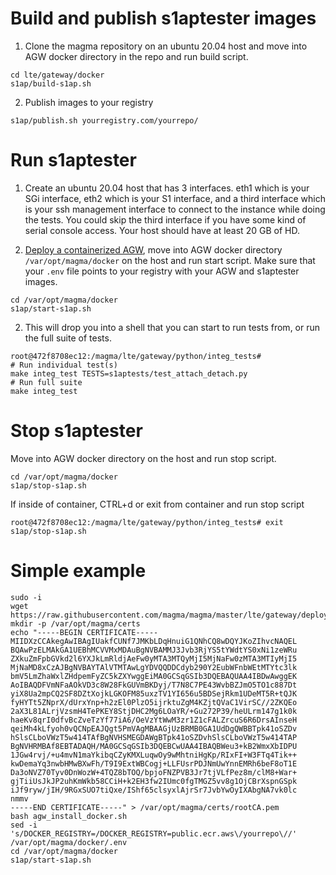 # Build and publish s1aptester images

1. Clone the magma repository on an ubuntu 20.04 host and move into AGW docker directory in the repo and run build script.

```
cd lte/gateway/docker
s1ap/build-s1ap.sh
```

2. Publish images to your registry

```
s1ap/publish.sh yourregistry.com/yourrepo/
```

# Run s1aptester

1. Create an ubuntu 20.04 host that has 3 interfaces. eth1 which is your SGi interface, eth2 which is your S1 interface, and a third interface which is your ssh management interface to connect to the instance while doing the tests. You could skip the third interface if you have some kind of serial console access. Your host should have at least 20 GB of HD.

2. [Deploy a containerized AGW](https://github.com/magma/magma/tree/master/lte/gateway/docker), move into AGW docker directory `/var/opt/magma/docker` on the host and run start script. Make sure that your `.env` file points to your registry with your AGW and s1aptester images.
```
cd /var/opt/magma/docker
s1ap/start-s1ap.sh
```

2. This will drop you into a shell that you can start to run tests from, or run the full suite of tests.
```
root@472f8708ec12:/magma/lte/gateway/python/integ_tests#
# Run individual test(s)
make integ_test TESTS=s1aptests/test_attach_detach.py
# Run full suite
make integ_test
```

# Stop s1aptester

Move into AGW docker directory on the host and run stop script.
```
cd /var/opt/magma/docker
s1ap/stop-s1ap.sh
```

If inside of container, CTRL+d or exit from container and run stop script
```
root@472f8708ec12:/magma/lte/gateway/python/integ_tests# exit
s1ap/stop-s1ap.sh
```

# Simple example

```
sudo -i
wget https://raw.githubusercontent.com/magma/magma/master/lte/gateway/deploy/agw_install_docker.sh
mkdir -p /var/opt/magma/certs
echo "-----BEGIN CERTIFICATE-----
MIIDXzCCAkegAwIBAgIUakfCUNf7JMKbLDqHnuiG1QNhCQ8wDQYJKoZIhvcNAQEL
BQAwPzELMAkGA1UEBhMCVVMxMDAuBgNVBAMMJ3Jvb3RjYS5tYWdtYS0xNi1zeWRu
ZXkuZmFpbGVkd2l6YXJkLmRldjAeFw0yMTA3MTQyMjI5MjNaFw0zMTA3MTIyMjI5
MjNaMD8xCzAJBgNVBAYTAlVTMTAwLgYDVQQDDCdyb290Y2EubWFnbWEtMTYtc3lk
bmV5LmZhaWxlZHdpemFyZC5kZXYwggEiMA0GCSqGSIb3DQEBAQUAA4IBDwAwggEK
AoIBAQDFVmNFaAOkVD3c8W28FkGUVmBKDyj/T7N8C7PE43WvbBZJmO5TO1c887Dt
yiX8Ua2mpCQ2SF8DZtXojkLGKOFM85uxzTV1YI656u5BDSejRkm1UDeMT5R+tQJK
fyHYTt5ZNprX/dUrxYnp+h2zEl0PlzO5ijrktuZgM4KZjtQVaC1VirSC//2ZKQEo
2aX3L81ALrjVzsmH4TePKEY8StjDHC2Mg6LOaYR/+Gu272P39/heULrm147g1k0k
haeKv8qrI0dfvBcZveTzYf77iA6/OeVzYtWwM3zr1Z1cFALZrcuS6R6DrsAInseH
qeiMh4kLfyoh0vQCNpEAJQgt5PmVAgMBAAGjUzBRMB0GA1UdDgQWBBTpk41oSZDv
hSlsCLboVWzT5w414TAfBgNVHSMEGDAWgBTpk41oSZDvhSlsCLboVWzT5w414TAP
BgNVHRMBAf8EBTADAQH/MA0GCSqGSIb3DQEBCwUAA4IBAQBWeu3+kB2WmxXbIDPU
1JGw4rvj/+u4mvN1maYkibqCZyKMXLuqwOy9wMhtniHgKp/RIxFI+W3FTq4Tik++
kwDemaYq3nwbHMwBXwFh/T9I9ExtWBCogj+LLFUsrPDJNmUwYnnEMRh6beF8oT1E
Da3oNVZ70Tyv0DnWozW+4TQZ8bTOQ/bpjoFNZPVB3Jr7tjVLfPez8m/clM8+War+
gjTiiUsJkJP2uhKmWkb58CCiH+k2EH3fw2IUmc0fgTMGZ5vv8g1OjCBrXspnGSpk
iJf9ryw/jIH/9RGxSUO7tiQxe/IShf65clsyxlAjrSr7JvbYwOyIXAbgNA7vk0lc
nmmv
-----END CERTIFICATE-----" > /var/opt/magma/certs/rootCA.pem
bash agw_install_docker.sh
sed -i 's/DOCKER_REGISTRY=/DOCKER_REGISTRY=public.ecr.aws\/yourrepo\//' /var/opt/magma/docker/.env
cd /var/opt/magma/docker
s1ap/start-s1ap.sh
